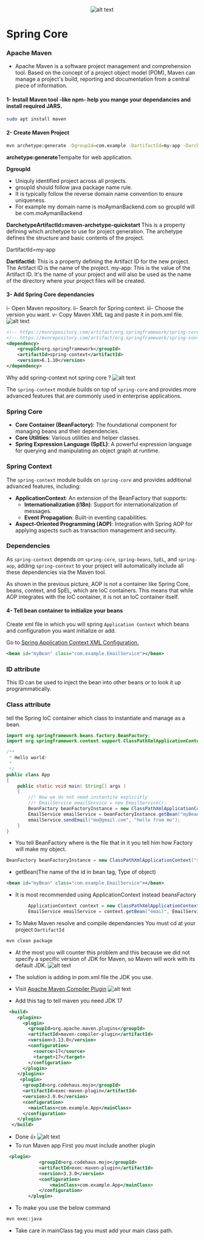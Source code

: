 <div style="text-align: center;">
  <img src="image-2.png" alt="alt text" />
</div>

# Spring Core

### Apache Maven
- Apache Maven is a software project management and comprehension tool. Based on the concept of a project object model (POM), Maven can manage a project's build, reporting and documentation from a central piece of information.


#### 1- Install Maven tool -like npm- help you mange your dependancies and install required JARS.

```bash
sudo apt install maven
```

#### 2- Create Maven Project 

```bash
mvn archetype:generate -DgroupId=com.example -DartifactId=my-app -DarchetypeArtifactId=maven-archetype-quickstart -DinteractiveMode=false
```
<strong>archetype:generate</strong>Tempalte for web application.

<strong>DgroupId</strong>
- Uniquly identified project across all projects.
- groupId should follow java package name rule.
- It is typically follow the reverse domain name convention to ensure uniqueness.
- For example my domain name is moAymanBackend.com so groupId will be com.moAymanBackend

<strong>DarchetypeArtifactId=maven-archetype-quickstart </strong> 
This is a property defining which archetype to use for project generation. The archetype defines the structure and basic contents of the project.

DartifactId=my-app

<strong>DartifactId:</strong> 
This is a property defining the Artifact ID for the new project. The Artifact ID is the name of the project.
my-app: This is the value of the Artifact ID. It's the name of your project and will also be used as the name of the directory where your project files will be created.


#### 3- Add Spring Core dependancies
i- Open Maven repository.
ii- Search for Spring context.
iii- Choose the version you want.
v- Copy Maven XML tag and paste it in pom.xml file.
 ![alt text](image.png)
 
```xml
<!-- https://mvnrepository.com/artifact/org.springframework/spring-core -->
<!-- https://mvnrepository.com/artifact/org.springframework/spring-context -->
<dependency>
    <groupId>org.springframework</groupId>
    <artifactId>spring-context</artifactId>
    <version>6.1.10</version>
</dependency>
```
Why add spring-context not spring core ?
![alt text](image-1.png)

The `spring-context` module builds on top of `spring-core` and provides more advanced features that are commonly used in enterprise applications.

### Spring Core
- **Core Container (BeanFactory)**: The foundational component for managing beans and their dependencies.
- **Core Utilities**: Various utilities and helper classes.
- **Spring Expression Language (SpEL)**: A powerful expression language for querying and manipulating an object graph at runtime.

### Spring Context
The `spring-context` module builds on `spring-core` and provides additional advanced features, including:

- **ApplicationContext**: An extension of the BeanFactory that supports:
  - **Internationalization (i18n)**: Support for internationalization of messages.
  - **Event Propagation**: Built-in eventing capabilities.
- **Aspect-Oriented Programming (AOP)**: Integration with Spring AOP for applying aspects such as transaction management and security.

### Dependencies
As `spring-context` depends on `spring-core`, `spring-beans`, `SpEL`, and `spring-aop`, adding `spring-context` to your project will automatically include all these dependencies via the Maven tool.


As shown in the previous picture, AOP is not a container like Spring Core, beans, context, and SpEL, which are IoC containers. This means that while AOP integrates with the IoC container, it is not an IoC container itself.


#### 4- Tell bean container to initialize your beans
Create xml file in which you will spring `Application Context` which beans and configuration you want initialize or add.

Go to <a href="https://docs.spring.io/spring-framework/reference/core/beans/factory-scopes.html">Spring Application Context XML Configuration.</a>

```xml
<bean id="myBean" class="com.example.EmailService"></bean>
```
### ID attribute 
 This ID can be used to inject the bean into other beans or to look it up programmatically.

### Class attribute
tell the Spring IoC container which class to instantiate and manage as a bean.

```java
import org.springframework.beans.factory.BeanFactory;
import org.springframework.context.support.ClassPathXmlApplicationContext;

/**
 * Hello world!
 *
 */
public class App 
{
    public static void main( String[] args )
    {
        //! Now we do not need instantite explicitly 
        //! EmailService emailService = new EmailService();
        BeanFactory beanFactoryInstance = new ClassPathXmlApplicationContext("spring.xml");
        EmailService emailService = beanFactoryInstance.getBean("myBean", EmailService.class);
        emailService.sendEmail("mo@gmail.com", "hello from mo");
    }
}
```
- You tell BeanFactory where is the file that in it you tell him how Factory will make my object.

```java
BeanFactory beanFactoryInstance = new ClassPathXmlApplicationContext("spring.xml");
```

- getBean(The name of the id in bean tag, Type of object)

```xml
<bean id="myBean" class="com.example.EmailService"></bean>
```
- It is most recommended using ApplicationContext instead beansFactory

```java
        ApplicationContext context = new ClassPathXmlApplicationContext("spring.xml");
        EmailService emailService = context.getBean("email", EmailService.class);
```

- To Make Maven resolve and compile dependancies
You must cd at your project `DartifactId`
```bash
mvn clean package
```
- At the most you will counter this problem and this because we did not specify a specific version of JDK for Maven,
so Maven will work with its default JDK.
![alt text](image-3.png)

- The solution is adding in pom.xml file the JDK you use.

- Visit <a href="https://maven.apache.org/plugins/maven-compiler-plugin/examples/set-compiler-source-and-target.html">Apache Maven Compiler Plugin</a>
![alt text](image-4.png)

- Add this tag to tell maven you need JDK 17
```xml
 <build>
    <plugins>
      <plugin>
        <groupId>org.apache.maven.plugins</groupId>
        <artifactId>maven-compiler-plugin</artifactId>
        <version>3.13.0</version>
        <configuration>
          <source>17</source>
          <target>17</target>
        </configuration>
      </plugin>
    </plugins>
     <plugin>
      <groupId>org.codehaus.mojo</groupId>
      <artifactId>exec-maven-plugin</artifactId>
      <version>3.0.0</version>
      <configuration>
        <mainClass>com.example.App</mainClass> 
      </configuration>
    </plugin>
  </build>
```
- Done :+1:
![alt text](image-5.png)
- To run Maven app 
First you must include another plugin
```xml
 <plugin>
            <groupId>org.codehaus.mojo</groupId>
            <artifactId>exec-maven-plugin</artifactId>
            <version>3.3.0</version>
            <configuration>
                <mainClass>com.example.App</mainClass>
            </configuration>
        </plugin>
```
- To make you use the below command
```bash
mvn exec:java 
```
- Take care in mainClass tag you must add your main class path.
